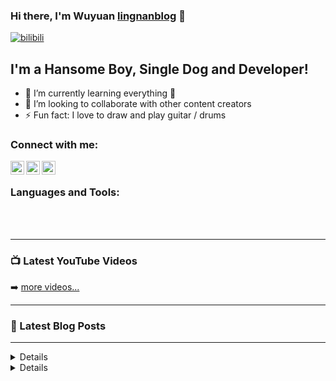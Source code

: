 ### Hi there, I'm Wuyuan [lingnanblog][website] 👋

[![bilibili](https://img.shields.io/website?label=bilibili&style=for-the-badge&url=https%3A%2F%2Fcodestackr.com)](https://space.bilibili.com/310682731)

## I'm a Hansome Boy, Single Dog and Developer!

- 🌱 I’m currently learning everything 🤣
- 👯 I’m looking to collaborate with other content creators
- ⚡ Fun fact: I love to draw and play guitar / drums

### Connect with me:

[<img align="left" alt="codeSTACKr | YouTube" width="22px" src="https://cdn.jsdelivr.net/npm/simple-icons@v3/icons/youtube.svg" />][youtube]
[<img align="left" alt="codeSTACKr | Twitter" width="22px" src="https://cdn.jsdelivr.net/npm/simple-icons@v3/icons/twitter.svg" />][twitter]
[<img align="left" alt="codeSTACKr | Instagram" width="22px" src="https://cdn.jsdelivr.net/npm/simple-icons@v3/icons/instagram.svg" />][instagram]

<br />

### Languages and Tools:

<br />
<br />

---

### 📺 Latest YouTube Videos

<!-- YOUTUBE:START -->


  <!-- YOUTUBE:END -->

➡️ [more videos...](https://space.bilibili.com/310682731)

---

### 📕 Latest Blog Posts

<!-- BLOG-POST-LIST:START -->


  <!-- BLOG-POST-LIST:END -->


---

<details>

</details>

<details>
 
</details>

[website]: http://116.62.103.199/lingnanblog
[twitter]: https://twitter.com/wuyuan
[youtube]: https://www.youtube.com/channel/UCUxuoKZl1cxNDPsNivcX_xw
[instagram]: https://instagram.com/wuyuan
[bilibili]: https://space.bilibili.com/310682731
